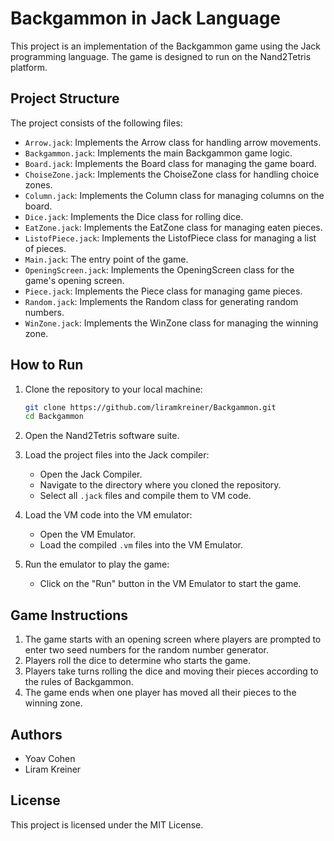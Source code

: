 # Backgammon in Jack Language

This project is an implementation of the Backgammon game using the Jack programming language. The game is designed to run on the Nand2Tetris platform.

## Project Structure

The project consists of the following files:

- `Arrow.jack`: Implements the Arrow class for handling arrow movements.
- `Backgammon.jack`: Implements the main Backgammon game logic.
- `Board.jack`: Implements the Board class for managing the game board.
- `ChoiseZone.jack`: Implements the ChoiseZone class for handling choice zones.
- `Column.jack`: Implements the Column class for managing columns on the board.
- `Dice.jack`: Implements the Dice class for rolling dice.
- `EatZone.jack`: Implements the EatZone class for managing eaten pieces.
- `ListofPiece.jack`: Implements the ListofPiece class for managing a list of pieces.
- `Main.jack`: The entry point of the game.
- `OpeningScreen.jack`: Implements the OpeningScreen class for the game's opening screen.
- `Piece.jack`: Implements the Piece class for managing game pieces.
- `Random.jack`: Implements the Random class for generating random numbers.
- `WinZone.jack`: Implements the WinZone class for managing the winning zone.

## How to Run

1. Clone the repository to your local machine:
    ```sh
    git clone https://github.com/liramkreiner/Backgammon.git
    cd Backgammon
    ```

2. Open the Nand2Tetris software suite.

3. Load the project files into the Jack compiler:
    - Open the Jack Compiler.
    - Navigate to the directory where you cloned the repository.
    - Select all `.jack` files and compile them to VM code.

4. Load the VM code into the VM emulator:
    - Open the VM Emulator.
    - Load the compiled `.vm` files into the VM Emulator.

5. Run the emulator to play the game:
    - Click on the "Run" button in the VM Emulator to start the game.

## Game Instructions

1. The game starts with an opening screen where players are prompted to enter two seed numbers for the random number generator.
2. Players roll the dice to determine who starts the game.
3. Players take turns rolling the dice and moving their pieces according to the rules of Backgammon.
4. The game ends when one player has moved all their pieces to the winning zone.

## Authors

- Yoav Cohen
- Liram Kreiner

## License

This project is licensed under the MIT License.
